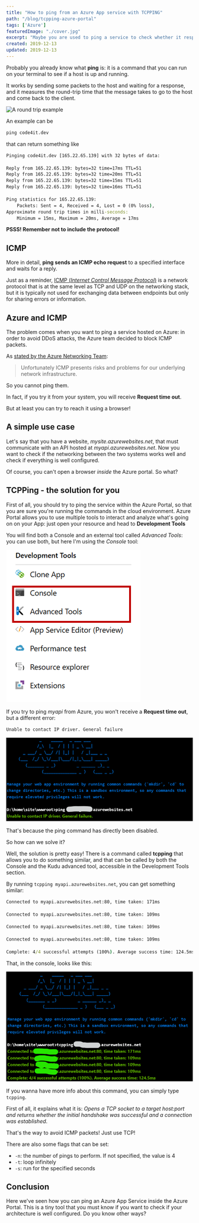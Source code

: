 ```yaml
---
title: "How to ping from an Azure App service with TCPPING"
path: "/blog/tcpping-azure-portal"
tags: ['Azure']
featuredImage: "./cover.jpg"
excerpt: "Maybe you are used to ping a service to check whether it responds or not. It works well using a local console, but within the Azure portal you must use another command: tcpping."
created: 2019-12-13
updated: 2019-12-13
---
```


Probably you already know what __ping__ is: it is a command that you can run on your terminal to see if a host is up and running.

It works by sending some packets to the host and waiting for a response, and it measures the round-trip time that the message takes to go to the host and come back to the client.

![A round trip example](https://media.giphy.com/media/g8A6kKFew4w0w/giphy.gif)

An example can be

```cmd
ping code4it.dev
```

that can return something like

```cmd
Pinging code4it.dev [165.22.65.139] with 32 bytes of data:

Reply from 165.22.65.139: bytes=32 time=17ms TTL=51
Reply from 165.22.65.139: bytes=32 time=20ms TTL=51
Reply from 165.22.65.139: bytes=32 time=15ms TTL=51
Reply from 165.22.65.139: bytes=32 time=16ms TTL=51

Ping statistics for 165.22.65.139:
    Packets: Sent = 4, Received = 4, Lost = 0 (0% loss),
Approximate round trip times in milli-seconds:
    Minimum = 15ms, Maximum = 20ms, Average = 17ms
```

__PSSS! Remember not to include the protocol!__

## ICMP

More in detail, __ping sends an ICMP echo request__ to a specified interface and waits for a reply.

Just as a reminder, [ICMP (_Internet Control Message Protocol_)](https://en.wikipedia.org/wiki/Internet_Control_Message_Protocol "ICMP explaination on Wikipedia") is a network protocol that is at the same level as TCP and UDP on the networking stack, but it is typically not used for exchanging data between endpoints but only for sharing errors or information.

## Azure and ICMP

The problem comes when you want to ping a service hosted on Azure: in order to avoid DDoS attacks, the Azure team decided to block ICMP packets.

As [stated by the Azure Networking Team](https://feedback.azure.com/forums/217313-networking/suggestions/3346609-icmp-support-for-azure-websites-roles-cloud-serv "Azure Networking Team answer"):
> Unfortunately ICMP presents risks and problems for our underlying network infrastructure.

So you cannot ping them.

In fact, if you try it from your system, you will receive __Request time out__.

But at least you can try to reach it using a browser!

## A simple use case

Let's say that you have a website, _mysite.azurewebsites.net_, that must communicate with an API hosted at _myapi.azurewebsites.net_. Now you want to check if the networking between the two systems works well and check if everything is well configured.

Of course, you can't open a browser _inside_ the Azure portal. So what?

## TCPPing - the solution for you

First of all, you should try to ping the service within the Azure Portal, so that you are sure you're running the commands in the cloud environment. Azure Portal allows you to use multiple tools to interact and analyze what's going on on your App: just open your resource and head to __Development Tools__

You will find both a Console and an external tool called _Advanced Tools_: you can use both, but here I'm using the _Console_ tool:

![Azure portal available tools: Console](./azure_tools.png "Azure portal Console link")

If you try to ping _myapi_ from Azure, you won't receive a __Request time out__, but a different error: 

```cmd
Unable to contact IP driver. General failure
```

![Unable to contact IP driver](./ping_console.png "PING error message")

That's because the ping command has directly been disabled.

So how can we solve it?

Well, the solution is pretty easy! There is a command called __tcpping__ that allows you to do something similar, and that can be called by both the Console and the Kudu advanced tool, accessible in the Development Tools section.

By running `tcpping myapi.azurewebsites.net`, you can get something similar:

```cmd
Connected to myapi.azurewebsites.net:80, time taken: 171ms

Connected to myapi.azurewebsites.net:80, time taken: 109ms

Connected to myapi.azurewebsites.net:80, time taken: 109ms

Connected to myapi.azurewebsites.net:80, time taken: 109ms

Complete: 4/4 successful attempts (100%). Average success time: 124.5ms
```

That, in the console, looks like this:

![tcpping example](./tcpping_console.png "TCPPing working example")

If you wanna have more info about this command, you can simply type `tcpping`.

First of all, it explains what it is: _Opens a TCP socket to a target host:port and returns whether the initial handshake was successful and a connection was established_.

That's the way to avoid ICMP packets! Just use TCP!

There are also some flags that can be set:

* `-n`: the number of pings to perform. If not specified, the value is 4
* `-t`: loop infinitely
* `-s`: run for the specified seconds

## Conclusion

Here we've seen how you can ping an Azure App Service inside the Azure Portal. This is a tiny tool that you must know if you want to check if your architecture is well configured. Do you know other ways?
